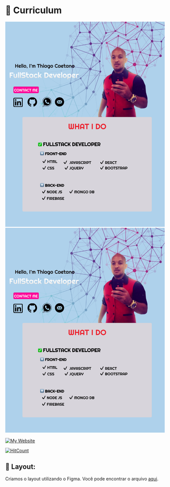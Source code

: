 # 📝 Curriculum

![Welcome](/curriculo.png?raw=true)
![Welcome](/curriculo.png?raw=true)

[![My Website](https://curriculum-th.vercel.app/api?url=https://qr-code-currl.vercel.app/api?url=https://www.figma.com/file/tnR5qeYy5AcLC65AvMs56p/Untitled?node-id=0%3A1)](https://qr-code-currl.vercel.app/api?url=https://www.figma.com/file/tnR5qeYy5AcLC65AvMs56p/Untitled?node-id=0%3A1)

[![HitCount](https://hits.dwyl.com/ThiagoFullStack//Curriculum.svg)](https://qr-code-currl.vercel.app/api?url=https://www.figma.com/file/tnR5qeYy5AcLC65AvMs56p/Untitled?node-id=0%3A1)

## 📁 Layout:

Criamos o layout utilizando o Figma. Você pode encontrar o arquivo [aqui](https://qr-code-currl.vercel.app/api?url=https://www.figma.com/file/tnR5qeYy5AcLC65AvMs56p/Untitled?node-id=0%3A1).

